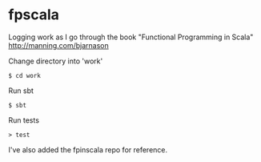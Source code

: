 # fpscala
Logging work as I go through the book "Functional Programming in Scala" http://manning.com/bjarnason

Change directory into 'work'

    $ cd work

Run sbt

    $ sbt

Run tests

    > test

I've also added the fpinscala repo for reference.
